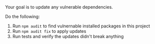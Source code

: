 
Your goal is to update any vulnerable dependencies.

Do the following:

1. Run `npm audit` to find vulnernable installed packages in this project
2. Run `npm audit fix` to apply updates
3. Run tests and verify the updates didn't break anything

